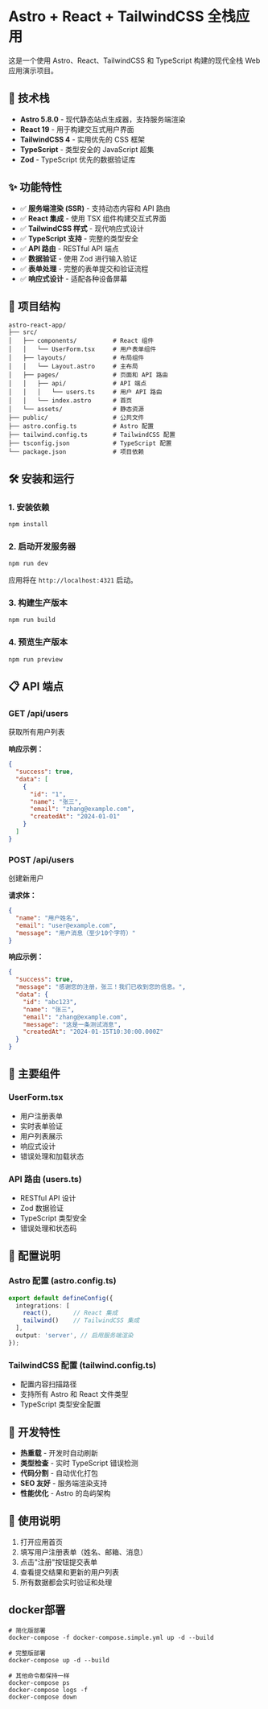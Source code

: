# Astro + React + TailwindCSS 全栈应用

这是一个使用 Astro、React、TailwindCSS 和 TypeScript 构建的现代全栈 Web 应用演示项目。

## 🚀 技术栈

- **Astro 5.8.0** - 现代静态站点生成器，支持服务端渲染
- **React 19** - 用于构建交互式用户界面
- **TailwindCSS 4** - 实用优先的 CSS 框架
- **TypeScript** - 类型安全的 JavaScript 超集
- **Zod** - TypeScript 优先的数据验证库

## ✨ 功能特性

- ✅ **服务端渲染 (SSR)** - 支持动态内容和 API 路由
- ✅ **React 集成** - 使用 TSX 组件构建交互式界面
- ✅ **TailwindCSS 样式** - 现代响应式设计
- ✅ **TypeScript 支持** - 完整的类型安全
- ✅ **API 路由** - RESTful API 端点
- ✅ **数据验证** - 使用 Zod 进行输入验证
- ✅ **表单处理** - 完整的表单提交和验证流程
- ✅ **响应式设计** - 适配各种设备屏幕

## 📁 项目结构

```
astro-react-app/
├── src/
│   ├── components/          # React 组件
│   │   └── UserForm.tsx     # 用户表单组件
│   ├── layouts/             # 布局组件
│   │   └── Layout.astro     # 主布局
│   ├── pages/               # 页面和 API 路由
│   │   ├── api/             # API 端点
│   │   │   └── users.ts     # 用户 API 路由
│   │   └── index.astro      # 首页
│   └── assets/              # 静态资源
├── public/                  # 公共文件
├── astro.config.ts          # Astro 配置
├── tailwind.config.ts       # TailwindCSS 配置
├── tsconfig.json            # TypeScript 配置
└── package.json             # 项目依赖
```

## 🛠️ 安装和运行

### 1. 安装依赖

```bash
npm install
```

### 2. 启动开发服务器

```bash
npm run dev
```

应用将在 `http://localhost:4321` 启动。

### 3. 构建生产版本

```bash
npm run build
```

### 4. 预览生产版本

```bash
npm run preview
```

## 📋 API 端点

### GET /api/users
获取所有用户列表

**响应示例：**
```json
{
  "success": true,
  "data": [
    {
      "id": "1",
      "name": "张三",
      "email": "zhang@example.com",
      "createdAt": "2024-01-01"
    }
  ]
}
```

### POST /api/users
创建新用户

**请求体：**
```json
{
  "name": "用户姓名",
  "email": "user@example.com",
  "message": "用户消息（至少10个字符）"
}
```

**响应示例：**
```json
{
  "success": true,
  "message": "感谢您的注册，张三！我们已收到您的信息。",
  "data": {
    "id": "abc123",
    "name": "张三",
    "email": "zhang@example.com",
    "message": "这是一条测试消息",
    "createdAt": "2024-01-15T10:30:00.000Z"
  }
}
```

## 🎯 主要组件

### UserForm.tsx
- 用户注册表单
- 实时表单验证
- 用户列表展示
- 响应式设计
- 错误处理和加载状态

### API 路由 (users.ts)
- RESTful API 设计
- Zod 数据验证
- TypeScript 类型安全
- 错误处理和状态码

## 🔧 配置说明

### Astro 配置 (astro.config.ts)
```typescript
export default defineConfig({
  integrations: [
    react(),      // React 集成
    tailwind()    // TailwindCSS 集成
  ],
  output: 'server', // 启用服务端渲染
});
```

### TailwindCSS 配置 (tailwind.config.ts)
- 配置内容扫描路径
- 支持所有 Astro 和 React 文件类型
- TypeScript 类型安全配置

## 🌟 开发特性

- **热重载** - 开发时自动刷新
- **类型检查** - 实时 TypeScript 错误检测
- **代码分割** - 自动优化打包
- **SEO 友好** - 服务端渲染支持
- **性能优化** - Astro 的岛屿架构

## 📝 使用说明

1. 打开应用首页
2. 填写用户注册表单（姓名、邮箱、消息）
3. 点击"注册"按钮提交表单
4. 查看提交结果和更新的用户列表
5. 所有数据都会实时验证和处理

## docker部署

```
# 简化版部署
docker-compose -f docker-compose.simple.yml up -d --build

# 完整版部署
docker-compose up -d --build

# 其他命令都保持一样
docker-compose ps
docker-compose logs -f
docker-compose down

```
